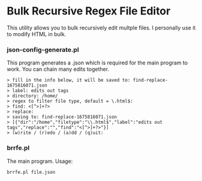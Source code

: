 # Bulk Recursive Regex File Editor

This utility allows you to bulk recursively edit multple files. I personally use it to modify HTML in bulk.

### json-config-generate.pl

This program generates a .json which is required for the main program to work. You can chain many edits together.

```
> fill in the info below, it will be saved to: find-replace-1675816071.json
> label: edits out tags
> directory: /home/
> regex to filter file type, default = \.html$:
> find: <[^>]+?>
> replace:
> saving to: find-replace-1675816071.json
> [{"dir":"/home","filetype":"\\.html$","label":"edits out tags","replace":"","find":"<[^>]+?>"}]
> (w)rite / (r)edo / (a)dd / (q)uit:
```

### brrfe.pl

The main program. Usage:

```
brrfe.pl file.json
```

